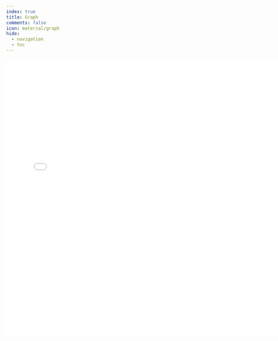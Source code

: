 ```yaml
---
index: true
title: Graph
comments: false
icon: material/graph
hide:
  - navigation
  - toc
---
```


<iframe id="test"
        title='test'
        src="../assets/graph.html"
        class="graph"
        width="750px"
        height="750px"
        allowtransparency="true"
        style="border: 0px; margin: 0px; padding: 0px; overflow: hidden;display: block; margin: auto auto;"
        scrolling="no">
</iframe>